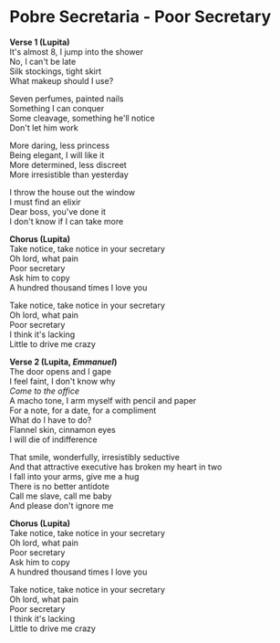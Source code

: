 # Pobre Secretaria - Poor Secretary

**Verse 1 (Lupita)**  
It's almost 8, I jump into the shower  
No, I can't be late  
Silk stockings, tight skirt  
What makeup should I use?  

Seven perfumes, painted nails  
Something I can conquer  
Some cleavage, something he'll notice  
Don't let him work  

More daring, less princess  
Being elegant, I will like it  
More determined, less discreet  
More irresistible than yesterday  

I throw the house out the window  
I must find an elixir  
Dear boss, you've done it  
I don't know if I can take more  

**Chorus (Lupita)**  
Take notice, take notice in your secretary  
Oh lord, what pain  
Poor secretary  
Ask him to copy  
A hundred thousand times I love you  

Take notice, take notice in your secretary  
Oh lord, what pain  
Poor secretary  
I think it's lacking  
Little to drive me crazy  

**Verse 2 (Lupita, *Emmanuel*)**  
The door opens and I gape  
I feel faint, I don't know why  
*Come to the office*   
A macho tone, I arm myself with pencil and paper  
For a note, for a date, for a compliment  
What do I have to do?  
Flannel skin, cinnamon eyes  
I will die of indifference  

That smile, wonderfully, irresistibly seductive  
And that attractive executive has broken my heart in two  
I fall into your arms, give me a hug  
There is no better antidote  
Call me slave, call me baby  
And please don't ignore me  

**Chorus (Lupita)**  
Take notice, take notice in your secretary  
Oh lord, what pain  
Poor secretary  
Ask him to copy  
A hundred thousand times I love you  

Take notice, take notice in your secretary  
Oh lord, what pain  
Poor secretary  
I think it's lacking  
Little to drive me crazy  
